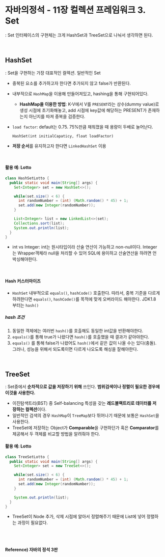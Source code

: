 # 자바의정석 - 11장 컬렉션 프레임워크 3. Set

: Set 인터페이스의 구현체는 크게 HashSet과 TreeSet으로 나눠서 생각하면 된다.

<br>

## HashSet

: Set을 구현하는 가장 대표적인 컬렉션. 일반적인 Set

* 중복된 요소를 추가하고자 한다면 추가되지 않고 false가 반환된다.

* 내부적으로 `HashMap`을 이용해 만들어져있고, hashing을 통해 구현되어있다.

  * **HashMap을 이용한 방법**: K-V에서 V를 `PRESENT`라는 상수(dummy value)로 생성 시점에 초기화해놓고, add 시점에 key값에 해당하는 PRESENT가 존재하는지 아닌지를 따져 중복을 검증한다.

* `load factor`: default는 0.75. 75%만큼 채워졌을 때 용량이 두배로 늘어난다.

  `HashSet(int initialCapaticy, float loadFactor)`

* **저장 순서**를 유지하고자 한다면 `LinkedHashSet` 이용

<br>

#### 활용 예: Lotto

```java
class HashSetLotto {
  public static void main(String[] args) {
    Set<Integer> set = new HashSet<>();

    while(set.size() < 6) {
      int randomNumber = (int) (Math.random() * 45) + 1;
      set.add(new Integer(randomNumber));
    }

    List<Integer> list = new LinkedList<>(set);
    Collections.sort(list);
    System.out.println(list);
  }
}

```

* int vs Integer: int는 원시타입이라 산술 연산이 가능하고 non-null이다. Integer는 Wrapper객체라 null을 처리할 수 있어 SQL에 용이하고 산술연산을 하려면 언박싱해야한다.

<br>

#### Hash 커스터마이즈

* `HashSet` 내부적으로 `equals()`, `hashCode()` 호출한다. 따라서, 중복 기준을 다르게 하려한다면 `equals()`, `hashCode()`를 목적에 맞게 오버라이드 해야한다. JDK1.8부터는 `hash()`

##### hash 조건

1. 동일한 객체에는 여러번 `hash()`를 호출해도 동일한 int값을 반환해야한다.
2. `equals()`를 통해 true가 나왔다면 `hash()`를 호출했을 때 결과가 같아야한다.
3. `equals()` 를 통해 false가 나왔어도 `hash()`에서 같은 값이 나올 수는 있다(충돌). 그러나, 성능을 위해서 되도록이면 다르게 나오도록 해싱을 잘해야한다.

<br>

## TreeSet

: Set중에서 **순차적으로 값을 저장하기 위해** 쓰인다. **범위검색이나 정렬이 필요한 경우에 이것을 사용한다.**

* 이진탐색트리(BST) 중 Self-balancing 특성을 갖는 **레드블랙트리로 데이터를 저장하는 컬렉션**이다.
* 일반적인 검색의 경우 `HashMap`이 `TreeMap`보다 뛰어나기 때문에 보통은 `HashSet`을 사용한다.
* TreeSet에 저장하는 Object가 **Comparable**을 구현하던가 혹은 **Comparator**를 제공해서 두 객체를 비교할 방법을 알려줘야 한다.



#### 활용 예: Lotto

``` java
class TreeSetLotto {
  public static void main(String[] args) {
    Set<Integer> set = new TreeSet<>();

    while(set.size() < 6) {
      int randomNumber = (int) (Math.random() * 45) + 1;
      set.add(new Integer(randomNumber));
    }

    System.out.println(list);
  }
}
```

* TreeSet이 Node 추가, 삭제 시점에 알아서 정렬해주기 때문에 List에 넣어 정렬하는 과정이 필요없다.

<br><br>

#### Reference) 자바의 정석 3판